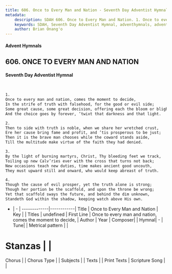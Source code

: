 ```yaml
---
title: 606. Once to Every Man and Nation - Seventh Day Adventist Hymnal
metadata:
    description: SDAH 606. Once to Every Man and Nation. 1. Once to every man and nation, comes the moment to decide, In the strife of truth with falsehood, for the good or evil side; Some great cause, some great decision, offering each the bloom or blight, And the choice goes by forever, ’twixt that darkness and that light.
    keywords: SDAH, Seventh Day Adventist Hymnal, adventhymnals, advent hymnals, Once to Every Man and Nation, Once to every man and nation, comes the moment to decide, 
    author: Brian Onang'o
---
```


#### Advent Hymnals
## 606. ONCE TO EVERY MAN AND NATION
#### Seventh Day Adventist Hymnal

```txt


1.
Once to every man and nation, comes the moment to decide,
In the strife of truth with falsehood, for the good or evil side;
Some great cause, some great decision, offering each the bloom or blight,
And the choice goes by forever, ’twixt that darkness and that light.

2.
Then to side with truth is noble, when we share her wretched crust,
Ere her cause bring fame and profit, and ’tis prosperous to be just;
Then it is the brave man chooses while the coward stands aside,
Till the multitude make virtue of the faith they had denied.

3.
By the light of burning martyrs, Christ, Thy bleeding feet we track,
Toiling up new Calv’ries ever with the cross that turns not back;
New occasions teach new duties, time makes ancient good uncouth,
They must upward still and onward, who would keep abreast of truth.

4.
Though the cause of evil prosper, yet the truth alone is strong;
Though her portion be the scaffold, and upon the throne be wrong;
Yet that scaffold sways the future, and behind the dim unknown,
Standeth God within the shadow, keeping watch above His own.


```

- |   -  |
-------------|------------|
Title | Once to Every Man and Nation |
Key |  |
Titles | undefined |
First Line | Once to every man and nation, comes the moment to decide, |
Author | 
Year | 
Composer|  |
Hymnal|  - |
Tune|  |
Metrical pattern | |
# Stanzas |  |
Chorus |  |
Chorus Type |  |
Subjects |  |
Texts |  |
Print Texts | 
Scripture Song |  |
  

